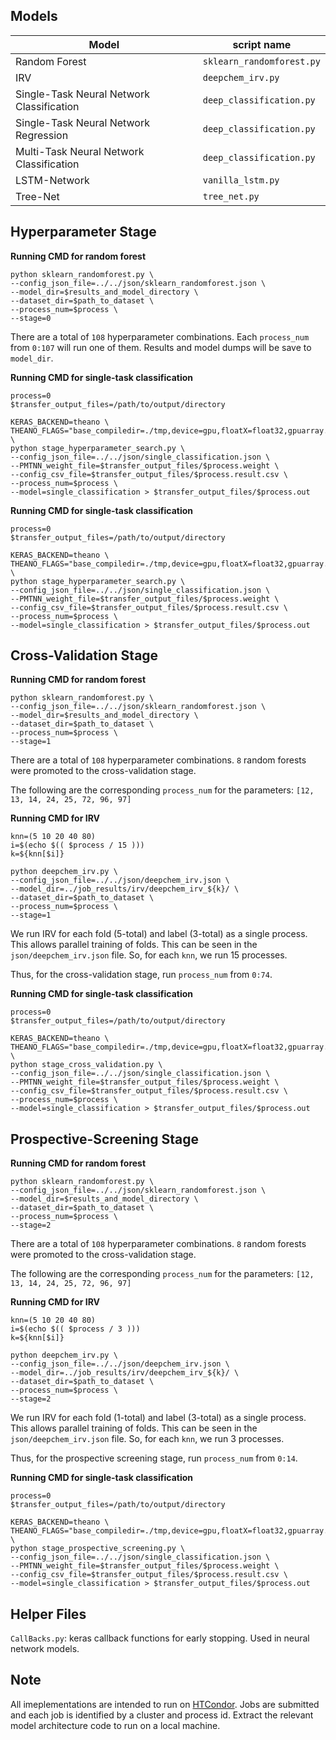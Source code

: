 ## Models

| Model | script name |
| --- | --- |
| Random Forest | `sklearn_randomforest.py` |
| IRV | `deepchem_irv.py` |
| Single-Task Neural Network Classification | `deep_classification.py` |
| Single-Task Neural Network Regression | `deep_classification.py` |
| Multi-Task Neural Network Classification | `deep_classification.py` |
| LSTM-Network | `vanilla_lstm.py` |
| Tree-Net | `tree_net.py` |

## Hyperparameter Stage

**Running CMD for random forest**

```
python sklearn_randomforest.py \
--config_json_file=../../json/sklearn_randomforest.json \
--model_dir=$results_and_model_directory \
--dataset_dir=$path_to_dataset \
--process_num=$process \
--stage=0
```

There are a total of `108` hyperparameter combinations. Each `process_num` from `0:107` will run one of them. Results and model dumps will be save to `model_dir`.

**Running CMD for single-task classification**

```
process=0
$transfer_output_files=/path/to/output/directory

KERAS_BACKEND=theano \
THEANO_FLAGS="base_compiledir=./tmp,device=gpu,floatX=float32,gpuarray.preallocate=0.8" \
python stage_hyperparameter_search.py \
--config_json_file=../../json/single_classification.json \
--PMTNN_weight_file=$transfer_output_files/$process.weight \
--config_csv_file=$transfer_output_files/$process.result.csv \
--process_num=$process \
--model=single_classification > $transfer_output_files/$process.out
```

**Running CMD for single-task classification**

```
process=0
$transfer_output_files=/path/to/output/directory

KERAS_BACKEND=theano \
THEANO_FLAGS="base_compiledir=./tmp,device=gpu,floatX=float32,gpuarray.preallocate=0.8" \
python stage_hyperparameter_search.py \
--config_json_file=../../json/single_classification.json \
--PMTNN_weight_file=$transfer_output_files/$process.weight \
--config_csv_file=$transfer_output_files/$process.result.csv \
--process_num=$process \
--model=single_classification > $transfer_output_files/$process.out
```

## Cross-Validation Stage

**Running CMD for random forest**

```
python sklearn_randomforest.py \
--config_json_file=../../json/sklearn_randomforest.json \
--model_dir=$results_and_model_directory \
--dataset_dir=$path_to_dataset \
--process_num=$process \
--stage=1
```

There are a total of `108` hyperparameter combinations. `8` random forests were promoted to the cross-validation stage. 

The following are the corresponding `process_num` for the parameters: 
`[12, 13, 14, 24, 25, 72, 96, 97]`

**Running CMD for IRV**

```
knn=(5 10 20 40 80)
i=$(echo $(( $process / 15 )))
k=${knn[$i]}

python deepchem_irv.py \
--config_json_file=../../json/deepchem_irv.json \
--model_dir=../job_results/irv/deepchem_irv_${k}/ \
--dataset_dir=$path_to_dataset \
--process_num=$process \
--stage=1
```

We run IRV for each fold (5-total) and label (3-total) as a single process. This allows parallel training of folds. 
This can be seen in the `json/deepchem_irv.json` file. So, for each `knn`, we run 15 processes. 

Thus, for the cross-validation stage, run `process_num` from `0:74`.

**Running CMD for single-task classification**

```
process=0
$transfer_output_files=/path/to/output/directory

KERAS_BACKEND=theano \
THEANO_FLAGS="base_compiledir=./tmp,device=gpu,floatX=float32,gpuarray.preallocate=0.8" \
python stage_cross_validation.py \
--config_json_file=../../json/single_classification.json \
--PMTNN_weight_file=$transfer_output_files/$process.weight \
--config_csv_file=$transfer_output_files/$process.result.csv \
--process_num=$process \
--model=single_classification > $transfer_output_files/$process.out
```

## Prospective-Screening Stage

**Running CMD for random forest**

```
python sklearn_randomforest.py \
--config_json_file=../../json/sklearn_randomforest.json \
--model_dir=$results_and_model_directory \
--dataset_dir=$path_to_dataset \
--process_num=$process \
--stage=2
```

There are a total of `108` hyperparameter combinations. `8` random forests were promoted to the cross-validation stage. 

The following are the corresponding `process_num` for the parameters: 
`[12, 13, 14, 24, 25, 72, 96, 97]`

**Running CMD for IRV**

```
knn=(5 10 20 40 80)
i=$(echo $(( $process / 3 )))
k=${knn[$i]}

python deepchem_irv.py \
--config_json_file=../../json/deepchem_irv.json \
--model_dir=../job_results/irv/deepchem_irv_${k}/ \
--dataset_dir=$path_to_dataset \
--process_num=$process \
--stage=2
```

We run IRV for each fold (1-total) and label (3-total) as a single process. This allows parallel training of folds. 
This can be seen in the `json/deepchem_irv.json` file. So, for each `knn`, we run 3 processes. 

Thus, for the prospective screening stage, run `process_num` from `0:14`.

**Running CMD for single-task classification**

```
process=0
$transfer_output_files=/path/to/output/directory

KERAS_BACKEND=theano \
THEANO_FLAGS="base_compiledir=./tmp,device=gpu,floatX=float32,gpuarray.preallocate=0.8" \
python stage_prospective_screening.py \
--config_json_file=../../json/single_classification.json \
--PMTNN_weight_file=$transfer_output_files/$process.weight \
--config_csv_file=$transfer_output_files/$process.result.csv \
--model=single_classification > $transfer_output_files/$process.out
```

## Helper Files

`CallBacks.py`: keras callback functions for early stopping. Used in neural network models.

## Note
All imeplementations are intended to run on [HTCondor](http://research.cs.wisc.edu/htcondor/manual/). 
Jobs are submitted and each job is identified by a cluster and process id. 
Extract the relevant model architecture code to run on a local machine.
